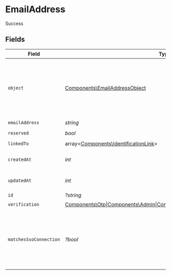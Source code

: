 # EmailAddress

Success


## Fields

| Field                                                                                                             | Type                                                                                                              | Required                                                                                                          | Description                                                                                                       |
| ----------------------------------------------------------------------------------------------------------------- | ----------------------------------------------------------------------------------------------------------------- | ----------------------------------------------------------------------------------------------------------------- | ----------------------------------------------------------------------------------------------------------------- |
| `object`                                                                                                          | [Components\EmailAddressObject](../../Models/Components/EmailAddressObject.md)                                    | :heavy_check_mark:                                                                                                | String representing the object's type. Objects of the same type share the same value.<br/>                        |
| `emailAddress`                                                                                                    | *string*                                                                                                          | :heavy_check_mark:                                                                                                | N/A                                                                                                               |
| `reserved`                                                                                                        | *bool*                                                                                                            | :heavy_check_mark:                                                                                                | N/A                                                                                                               |
| `linkedTo`                                                                                                        | array<[Components\IdentificationLink](../../Models/Components/IdentificationLink.md)>                             | :heavy_check_mark:                                                                                                | N/A                                                                                                               |
| `createdAt`                                                                                                       | *int*                                                                                                             | :heavy_check_mark:                                                                                                | Unix timestamp of creation<br/>                                                                                   |
| `updatedAt`                                                                                                       | *int*                                                                                                             | :heavy_check_mark:                                                                                                | Unix timestamp of creation<br/>                                                                                   |
| `id`                                                                                                              | *?string*                                                                                                         | :heavy_minus_sign:                                                                                                | N/A                                                                                                               |
| `verification`                                                                                                    | [Components\Otp\|Components\Admin\|Components\FromOAuth\|Components\Ticket](../../Models/Components/Verification.md) | :heavy_check_mark:                                                                                                | N/A                                                                                                               |
| `matchesSsoConnection`                                                                                            | *?bool*                                                                                                           | :heavy_minus_sign:                                                                                                | Indicates whether this email address domain matches an active enterprise connection.<br/>                         |